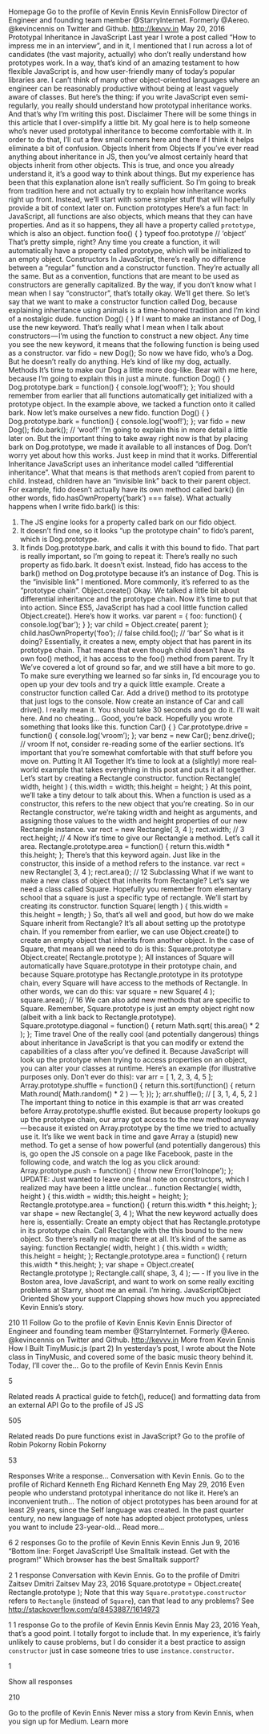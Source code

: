 Homepage
Go to the profile of Kevin Ennis
Kevin EnnisFollow
Director of Engineer and founding team member @StarryInternet. Formerly @Aereo. @kevincennis on Twitter and Github. http://kevvv.in
May 20, 2016
Prototypal Inheritance in JavaScript
Last year I wrote a post called “How to impress me in an interview”, and in it, I mentioned that I run across a lot of candidates (the vast majority, actually) who don’t really understand how prototypes work.
In a way, that’s kind of an amazing testament to how flexible JavaScript is, and how user-friendly many of today’s popular libraries are. I can’t think of many other object-oriented languages where an engineer can be reasonably productive without being at least vaguely aware of classes.
But here’s the thing: if you write JavaScript even semi-regularly, you really should understand how prototypal inheritance works. And that’s why I’m writing this post.
Disclaimer
There will be some things in this article that I over-simplify a little bit.
My goal here is to help someone who’s never used prototypal inheritance to become comfortable with it. In order to do that, I’ll cut a few small corners here and there if I think it helps eliminate a bit of confusion.
Objects Inherit from Objects
If you’ve ever read anything about inheritance in JS, then you’ve almost certainly heard that objects inherit from other objects.
This is true, and once you already understand it, it’s a good way to think about things. But my experience has been that this explanation alone isn’t really sufficient.
So I’m going to break from tradition here and not actually try to explain how inheritance works right up front. Instead, we’ll start with some simpler stuff that will hopefully provide a bit of context later on.
Function prototypes
Here’s a fun fact: In JavaScript, all functions are also objects, which means that they can have properties. And as it so happens, they all have a property called `prototype`, which is also an object.
function foo() {
}
typeof foo.prototype // ‘object’
That’s pretty simple, right? Any time you create a function, it will automatically have a property called prototype, which will be initialized to an empty object.
Constructors
In JavaScript, there’s really no difference between a “regular” function and a constructor function. They’re actually all the same. But as a convention, functions that are meant to be used as constructors are generally capitalized.
By the way, if you don’t know what I mean when I say “constructor”, that’s totally okay. We’ll get there.
So let’s say that we want to make a constructor function called Dog, because explaining inheritance using animals is a time-honored tradition and I’m kind of a nostalgic dude.
function Dog() {
}
If I want to make an instance of Dog, I use the new keyword. That’s really what I mean when I talk about constructors — I’m using the function to construct a new object. Any time you see the new keyword, it means that the following function is being used as a constructor.
var fido = new Dog();
So now we have fido, who’s a Dog. But he doesn’t really do anything.
He’s kind of like my dog, actually.
Methods
It’s time to make our Dog a little more dog-like. Bear with me here, because I’m going to explain this in just a minute.
function Dog() {
}
Dog.prototype.bark = function() {
 console.log(‘woof!’);
};
You should remember from earlier that all functions automatically get initialized with a prototype object. In the example above, we tacked a function onto it called bark.
Now let’s make ourselves a new fido.
function Dog() {
}
Dog.prototype.bark = function() {
 console.log(‘woof!’);
};
var fido = new Dog();
fido.bark(); // ‘woof!’
I’m going to explain this in more detail a little later on. But the important thing to take away right now is that by placing bark on Dog.prototype, we made it available to all instances of Dog.
Don’t worry yet about how this works. Just keep in mind that it works.
Differential Inheritance
JavaScript uses an inheritance model called “differential inheritance”. What that means is that methods aren’t copied from parent to child. Instead, children have an “invisible link” back to their parent object.
For example, fido doesn’t actually have its own method called bark() (in other words, fido.hasOwnProperty(‘bark’) === false).
What actually happens when I write fido.bark() is this:
1. The JS engine looks for a property called bark on our fido object.
2. It doesn’t find one, so it looks “up the prototype chain” to fido’s parent, which is Dog.prototype.
3. It finds Dog.prototype.bark, and calls it with this bound to fido.
That part is really important, so I’m going to repeat it:
There’s really no such property as fido.bark. It doesn’t exist. Instead, fido has access to the bark() method on Dog.prototype because it’s an instance of Dog. This is the “invisible link” I mentioned. More commonly, it’s referred to as the “prototype chain”.
Object.create()
Okay. We talked a little bit about differential inheritance and the prototype chain. Now it’s time to put that into action.
Since ES5, JavaScript has had a cool little function called Object.create().
Here’s how it works.
var parent = {
 foo: function() {
 console.log(‘bar’);
 }
};
var child = Object.create( parent );
child.hasOwnProperty(‘foo’); // false
child.foo(); // ‘bar’
So what is it doing?
Essentially, it creates a new, empty object that has parent in its prototype chain. That means that even though child doesn’t have its own foo() method, it has access to the foo() method from parent.
Try It
We’ve covered a lot of ground so far, and we still have a bit more to go. To make sure everything we learned so far sinks in, I’d encourage you to open up your dev tools and try a quick little example.
Create a constructor function called Car. Add a drive() method to its prototype that just logs to the console. Now create an instance of Car and call drive().
I really mean it. You should take 30 seconds and go do it. I’ll wait here. And no cheating…
Good, you’re back. Hopefully you wrote something that looks like this.
function Car() {
}
Car.prototype.drive = function() {
 console.log(‘vroom’);
};
var benz = new Car();
benz.drive(); // vroom
If not, consider re-reading some of the earlier sections. It’s important that you’re somewhat comfortable with that stuff before you move on.
Putting It All Together
It’s time to look at a (slightly) more real-world example that takes everything in this post and puts it all together.
Let’s start by creating a Rectangle constructor.
function Rectangle( width, height ) {
 this.width = width;
 this.height = height;
}
At this point, we’ll take a tiny detour to talk about this.
When a function is used as a constructor, this refers to the new object that you’re creating. So in our Rectangle constructor, we’re taking width and height as arguments, and assigning those values to the width and height properties of our new Rectangle instance.
var rect = new Rectangle( 3, 4 );
rect.width; // 3
rect.height; // 4
Now it’s time to give our Rectangle a method. Let’s call it area.
Rectangle.prototype.area = function() {
 return this.width * this.height;
};
There’s that this keyword again. Just like in the constructor, this inside of a method refers to the instance.
var rect = new Rectangle( 3, 4 );
rect.area(); // 12
Subclassing
What if we want to make a new class of object that inherits from Rectangle?
Let’s say we need a class called Square. Hopefully you remember from elementary school that a square is just a specific type of rectangle.
We’ll start by creating its constructor.
function Square( length ) {
 this.width = this.height = length;
}
So, that’s all well and good, but how do we make Square inherit from Rectangle? It’s all about setting up the prototype chain.
If you remember from earlier, we can use Object.create() to create an empty object that inherits from another object. In the case of Square, that means all we need to do is this:
Square.prototype = Object.create( Rectangle.prototype );
All instances of Square will automatically have Square.prototype in their prototype chain, and because Square.prototype has Rectangle.prototype in its prototype chain, every Square will have access to the methods of Rectangle.
In other words, we can do this:
var square = new Square( 4 );
square.area(); // 16
We can also add new methods that are specific to Square. Remember, Square.prototype is just an empty object right now (albeit with a link back to Rectangle.prototype).
Square.prototype.diagonal = function() {
 return Math.sqrt( this.area() * 2 );
};
Time travel
One of the really cool (and potentially dangerous) things about inheritance in JavaScript is that you can modify or extend the capabilities of a class after you’ve defined it.
Because JavaScript will look up the prototype when trying to access properties on an object, you can alter your classes at runtime.
Here’s an example (for illustrative purposes only. Don’t ever do this):
var arr = [ 1, 2, 3, 4, 5 ];
Array.prototype.shuffle = function() {
 return this.sort(function() {
 return Math.round( Math.random() * 2 ) — 1;
 });
};
arr.shuffle(); // [ 3, 1, 4, 5, 2 ]
The important thing to notice in this example is that arr was created before Array.prototype.shuffle existed. But because property lookups go up the prototype chain, our array got access to the new method anyway — because it existed on Array.prototype by the time we tried to actually use it. It’s like we went back in time and gave Array a (stupid) new method.
To get a sense of how powerful (and potentially dangerous) this is, go open the JS console on a page like Facebook, paste in the following code, and watch the log as you click around:
Array.prototype.push = function() {
 throw new Error(‘lolnope’);
};
UPDATE:
Just wanted to leave one final note on constructors, which I realized may have been a little unclear…
function Rectangle( width, height ) {
  this.width = width;
  this.height = height;
};
Rectangle.prototype.area = function() {
  return this.width * this.height;
};
var shape = new Rectangle( 3, 4 );
What the new keyword actually does here is, essentially:
Create an empty object that has Rectangle.prototype in its prototype chain.
Call Rectangle with the this bound to the new object.
So there’s really no magic there at all.
It’s kind of the same as saying:
function Rectangle( width, height ) {
  this.width = width;
  this.height = height;
};
Rectangle.prototype.area = function() {
  return this.width * this.height;
};
var shape = Object.create( Rectangle.prototype );
Rectangle.call( shape, 3, 4 );
— -
If you live in the Boston area, love JavaScript, and want to work on some really exciting problems at Starry, shoot me an email. I’m hiring.
JavaScriptObject Oriented
Show your support
Clapping shows how much you appreciated Kevin Ennis’s story.


210
11
Follow
Go to the profile of Kevin Ennis
Kevin Ennis
Director of Engineer and founding team member @StarryInternet. Formerly @Aereo. @kevincennis on Twitter and Github. http://kevvv.in
More from Kevin Ennis
How I Built TinyMusic.js (part 2)
In yesterday’s post, I wrote about the Note class in TinyMusic, and covered some of the basic music theory behind it. Today, I’ll cover the…
Go to the profile of Kevin Ennis
Kevin Ennis

5

Related reads
A practical guide to fetch(), reduce() and formatting data from an external API
Go to the profile of JS
JS

505

Related reads
Do pure functions exist in JavaScript?
Go to the profile of Robin Pokorny
Robin Pokorny

53

Responses
Write a response…
Conversation with Kevin Ennis.
Go to the profile of Richard Kenneth Eng
Richard Kenneth Eng
May 29, 2016
Even people who understand prototypal inheritance do not like it. Here’s an inconvenient truth…
The notion of object prototypes has been around for at least 29 years, since the Self language was created. In the past quarter century, no new language of note has adopted object prototypes, unless you want to include 23-year-old…
Read more…

6
2 responses
Go to the profile of Kevin Ennis
Kevin Ennis
Jun 9, 2016
“Bottom line: Forget JavaScript! Use Smalltalk instead. Get with the program!”
Which browser has the best Smalltalk support?

2
1 response
Conversation with Kevin Ennis.
Go to the profile of Dmitri Zaitsev
Dmitri Zaitsev
May 23, 2016
Square.prototype = Object.create( Rectangle.prototype );
Note that this way `Square.prototype.constructor` refers to `Rectangle` (instead of `Square`), can that lead to any problems?
See http://stackoverflow.com/q/8453887/1614973

1
1 response
Go to the profile of Kevin Ennis
Kevin Ennis
May 23, 2016
Yeah, that’s a good point. I totally forgot to include that.
In my experience, it’s fairly unlikely to cause problems, but I do consider it a best practice to assign `constructor` just in case someone tries to use `instance.constructor`.

1

Show all responses

210



Go to the profile of Kevin Ennis
Never miss a story from Kevin Ennis, when you sign up for Medium. Learn more
